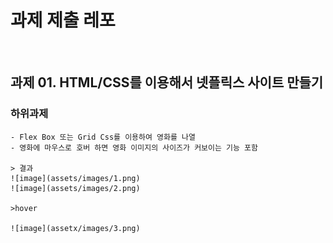 # 과제 제출 레포

<br>

## 과제 01. HTML/CSS를 이용해서 넷플릭스 사이트 만들기

### 하위과제
    - Flex Box 또는 Grid Css를 이용하여 영화를 나열
    - 영화에 마우스로 호버 하면 영화 이미지의 사이즈가 커보이는 기능 포함

    > 결과
    ![image](assets/images/1.png)
    ![image](assets/images/2.png)

    >hover

    ![image](assetx/images/3.png)